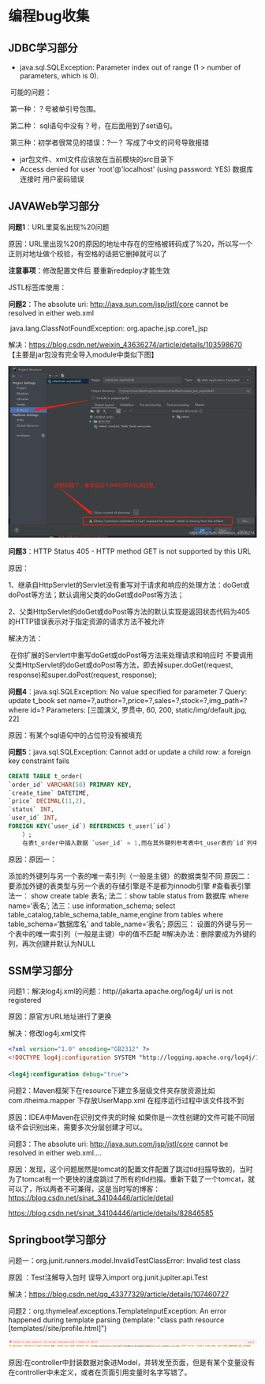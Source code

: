 # 编程bug收集

## JDBC学习部分

* java.sql.SQLException: Parameter index out of range (1 > number of parameters, which is 0).

​      可能的问题：

​                        第一种：？号被单引号包围。

​                        第二种： sql语句中没有？号，在后面用到了set语句。

​                        第三种：初学者很常见的错误：?—？ 写成了中文的问号导致报错

* jar包文件、xml文件应该放在当前模块的src目录下 
* Access denied for user 'root'@'localhost' (using password: YES)  数据库连接时 用户密码错误



## JAVAWeb学习部分

**问题1**：URL里莫名出现%20问题

原因：URL里出现%20的原因的地址中存在的空格被转码成了%20，所以写一个正则对地址做个校验，有空格的话把它删掉就可以了



**注意事项**：修改配置文件后 要重新redeploy才能生效



JSTL标签库使用：

**问题2**：The absolute uri: http://java.sun.com/jsp/jstl/core cannot be resolved in either web.xml

​            java.lang.ClassNotFoundException: org.apache.jsp.core1_jsp

解决：https://blog.csdn.net/weixin_43636274/article/details/103598670 【主要是jar包没有完全导入module中类似下图】



<img src="编程bug收集.assets/watermark,type_ZmFuZ3poZW5naGVpdGk,shadow_10,text_aHR0cHM6Ly9ibG9nLmNzZG4ubmV0L3dlaXhpbl80MzYzNjI3NA==,size_16,color_FFFFFF,t_70" alt="img" style="zoom:67%;" />



**问题3**：HTTP Status 405 - HTTP method GET is not supported by this URL

原因：

1、继承自HttpServlet的Servlet没有重写对于请求和响应的处理方法：doGet或doPost等方法；默认调用父类的doGet或doPost等方法；

2、父类HttpServlet的doGet或doPost等方法的默认实现是返回状态代码为405的HTTP错误表示对于指定资源的请求方法不被允许

解决方法：

​		在你扩展的Servlert中重写doGet或doPost等方法来处理请求和响应时 不要调用父类HttpServlet的doGet或doPost等方法，即去掉super.doGet(request, response)和super.doPost(request, response);



**问题4**：java.sql.SQLException: No value specified for parameter 7 Query: update t_book set name=?,author=?,price=?,sales=?,stock=?,img_path=? where id=? Parameters: [三国演义, 罗贯中, 60, 200, static/img/default.jpg, 22]

原因：有某个sql语句中的占位符没有被填充



**问题5**：java.sql.SQLException: Cannot add or update a child row: a foreign key constraint fails

```sql
CREATE TABLE t_order(
`order_id` VARCHAR(50) PRIMARY KEY,
`create_time` DATETIME,
`price` DECIMAL(11,2),
`status` INT,
`user_id` INT,
FOREIGN KEY(`user_id`) REFERENCES t_user(`id`)
    ）;
    在表t_order中插入数据 `user_id` = 1,而在其外键列参考表中t_user表的`id`列中没有 1这个值
```
原因：原因一：

添加的外键列与另一个表的唯一索引列（一般是主键）的数据类型不同
原因二：
要添加外键的表类型与另一个表的存储引擎是不是都为innodb引擎
#查看表引擎
法一： show create table 表名;
法二：show table status from 数据库 where name=‘表名’;
法三：use information_schema;
select table_catalog,table_schema,table_name,engine from tables
where table_schema=‘数据库名’ and table_name=‘表名’;
原因三：
设置的外键与另一个表中的唯一索引列（一般是主键）中的值不匹配
#解决办法：删除要成为外键的列，再次创建并默认为NULL

## SSM学习部分

问题1：解决log4j.xml的问题：http//jakarta.apache.org/log4j/ uri is not registered

原因：原官方URL地址进行了更换

解决：修改log4j.xml文件

```xml
<?xml version="1.0" encoding="GB2312" ?>
<!DOCTYPE log4j:configuration SYSTEM "http://logging.apache.org/log4j/1.2/apidocs/org/apache/log4j/xml/doc-files/log4j.dtd">

<log4j:configuration debug="true">
```



问题2：Maven框架下在resource下建立多层级文件夹存放资源比如com.itheima.mapper 下存放UserMapp.xml 在程序运行过程中该文件找不到

原因：IDEA中Maven在识别文件夹的时候 如果你是一次性创建的文件可能不同层级不会识别出来，需要多次分层创建才可以。

问题3：The absolute uri: http://java.sun.com/jsp/jstl/core cannot be resolved in either web.xml....

原因：发现，这个问题居然是tomcat的配置文件配置了跳过tld扫描导致的，当时为了tomcat有一个更快的速度跳过了所有的tld扫描。重新下载了一个tomcat，就可以了，所以两者不可兼得，这是当时写的博客：https://blog.csdn.net/sinat_34104446/article/detail

https://blog.csdn.net/sinat_34104446/article/details/82846585

## Springboot学习部分

问题一：org.junit.runners.model.InvalidTestClassError: Invalid test class

原因 ：Test注解导入包时 误导入import org.junit.jupiter.api.Test

解决：https://blog.csdn.net/qq_43377329/article/details/107460727



问题2：org.thymeleaf.exceptions.TemplateInputException: An error happened during template parsing (template: "class path resource [templates//site/profile.html]")

![image-20211120112817861](编程bug收集.assets/image-20211120112817861.png)

原因:在controller中封装数据对象进Model，并转发至页面，但是有某个变量没有在controller中未定义，或者在页面引用变量时名字写错了。

